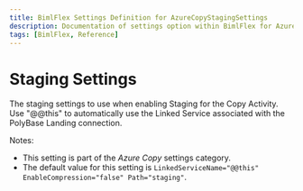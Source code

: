 ```yaml
---
title: BimlFlex Settings Definition for AzureCopyStagingSettings
description: Documentation of settings option within BimlFlex for AzureCopyStagingSettings
tags: [BimlFlex, Reference]
---
```


# Staging Settings

The staging settings to use when enabling Staging for the Copy Activity. Use "@@this" to automatically use the Linked Service associated with the PolyBase Landing connection.

Notes:

* This setting is part of the *Azure Copy* settings category.
* The default value for this setting is `LinkedServiceName="@@this" EnableCompression="false" Path="staging"`.
